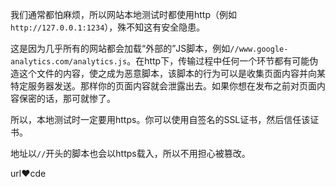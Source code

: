 <script type="application/ld+json">
{
    "@context": "http://schema.org/",
    "@type": "CreativeWork",
    "headline": "网站本地测试时该用http还是https",
    "dateCreated": "2016-12-10T06:35+08:00"
}
</script>

我们通常都怕麻烦，所以网站本地测试时都使用http（例如`http://127.0.0.1:1234`），殊不知这有安全隐患。

这是因为几乎所有的网站都会加载“外部的”JS脚本，例如`//www.google-analytics.com/analytics.js`。在http下，传输过程中任何一个环节都有可能伪造这个文件的内容，使之成为恶意脚本，该脚本的行为可以是收集页面内容并向某特定服务器发送。那样你的页面内容就会泄露出去。如果你想在发布之前对页面内容保密的话，那可就惨了。

所以，本地测试时一定要用https。你可以使用自签名的SSL证书，然后信任该证书。

地址以`//`开头的脚本也会以https载入，所以不用担心被篡改。

url:heart:cde
